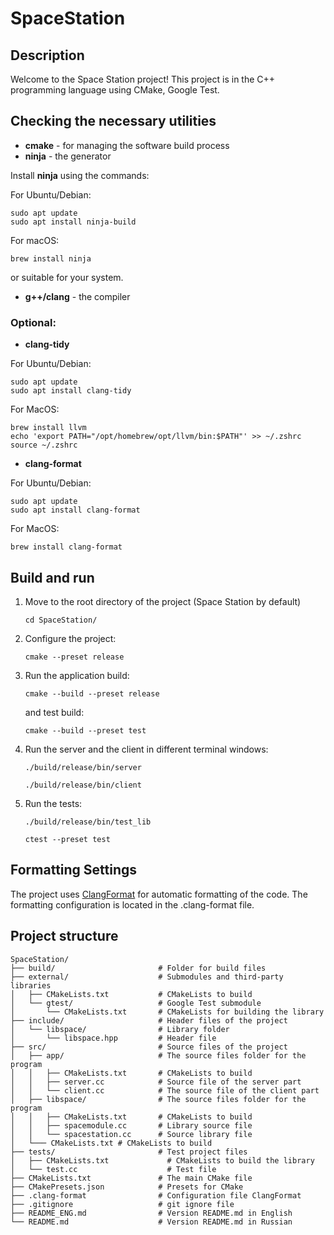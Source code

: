 # SpaceStation

## Description

Welcome to the Space Station project! This project is in the C++ programming language using CMake, Google Test.

## Checking the necessary utilities
- **cmake** - for managing the software build process
- **ninja** - the generator

Install **ninja** using the commands:

For Ubuntu/Debian:
```
sudo apt update
sudo apt install ninja-build
```
For macOS:
```
brew install ninja
```
or suitable for your system.

- **g++/clang** - the compiler

### Optional:
- **clang-tidy**

For Ubuntu/Debian:
```
sudo apt update
sudo apt install clang-tidy
```
For MacOS:
```
brew install llvm
echo 'export PATH="/opt/homebrew/opt/llvm/bin:$PATH"' >> ~/.zshrc
source ~/.zshrc
```

- **clang-format**

For Ubuntu/Debian:
```
sudo apt update
sudo apt install clang-format
```
For MacOS:
```
brew install clang-format
```

## Build and run

1. Move to the root directory of the project (Space Station by default)
   ```
   cd SpaceStation/
   ```

2. Configure the project:
   ```
   cmake --preset release
   ```

3. Run the application build:
   ```
   cmake --build --preset release
   ```
   and test build:
   ```
   cmake --build --preset test
   ```

4. Run the server and the client in different terminal windows:
   ```
   ./build/release/bin/server
   ```
   ```
   ./build/release/bin/client
   ```

5. Run the tests:
   ```
   ./build/release/bin/test_lib
   ```
   ```
   ctest --preset test
   ```

## Formatting Settings

The project uses [ClangFormat](https://clang.llvm.org/docs/ClangFormat.html) for automatic formatting of the code. The formatting configuration is located in the .clang-format file.

## Project structure

```
SpaceStation/
├── build/                       # Folder for build files
├── external/                    # Submodules and third-party libraries
│   ├── CMakeLists.txt           # CMakeLists to build
│   └── gtest/                   # Google Test submodule
│       └── CMakeLists.txt       # CMakeLists for building the library
├── include/                     # Header files of the project
│   └── libspace/                # Library folder
│       └── libspace.hpp         # Header file
├── src/                         # Source files of the project
│   ├── app/                     # The source files folder for the program
│   │   ├── CMakeLists.txt       # CMakeLists to build
│   │   ├── server.cc            # Source file of the server part
│   │   └── client.cc            # The source file of the client part
│   ├── libspace/                # The source files folder for the program
│   │   ├── CMakeLists.txt       # CMakeLists to build
│   │   ├── spacemodule.cc       # Library source file
│   │   └── spacestation.cc      # Source library file
│   └─── CMakeLists.txt # CMakeLists to build
├── tests/                       # Test project files
│   ├── CMakeLists.txt             # CMakeLists to build the library
│   └── test.cc                    # Test file
├── CMakeLists.txt               # The main CMake file
├── CMakePresets.json            # Presets for CMake
├── .clang-format                # Configuration file ClangFormat 
├── .gitignore                   # git ignore file
├── README_ENG.md                # Version README.md in English
└── README.md                    # Version README.md in Russian
```